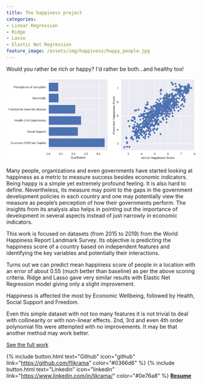 ```yaml
---
title: The happiness project
categories:
- Linear Regression
- Ridge 
- Lasso
- Elastic Net Regression
feature_image: /assets/img/happiness/happy_people.jpg
---
```

Would you rather be rich or happy? I'd rather be both...and healthy too! 

![png](/assets/img/happiness/output_74_0.png)
 
Many people, organizations and even governments have started looking at happiness as a metric to measure success besides economic indicators.
Being happy is a simple yet extremely profound feeling. It is also hard to define. Nevertheless, its measure may point to the gaps in the government development policies in each country and one may potentially view the measure as people’s perception of how their governments perform.  The insights from its analysis also helps in pointing out the importance of development in several aspects instead of just narrowly in economic indicators.

This work is focused on datasets (from 2015 to 2019) from the World Happiness Report Landmark Survey. Its objective is predicting the happiness score of a country based on independent features and identifying the key variables and potentially their interactions.

Turns out we can predict mean happiness score of people in a location with an error of about 0.55 (much better than baseline) as per the above scoring criteria. Ridge and Lasso gave very similar results with Elastic Net Regression model giving only a slight improvement.

Happiness is affected the most by Economic Wellbeing, followed by Health, Social Support and Freedom. 

Even this simple dataset with not too many features it is not trivial to deal with collinearity or with non-linear effects. 2nd, 3rd and even 4th order polynomial fits were attempted with no improvements. It may be that another method may work better.

[See the full work](https://nbviewer.jupyter.org/github/flikrama/the_happiness_project/blob/master/Happiness.ipynb)


{% include button.html text="Github" icon="github" link="https://github.com/flikrama" color="#0366d6" %} {% include button.html text="Linkedin" icon="linkedin" link="https://www.linkedin.com/in/likrama/" color="#0e76a8" %}   [**Resume**](/assets/resume/Fatmir_Likrama.pdf)
